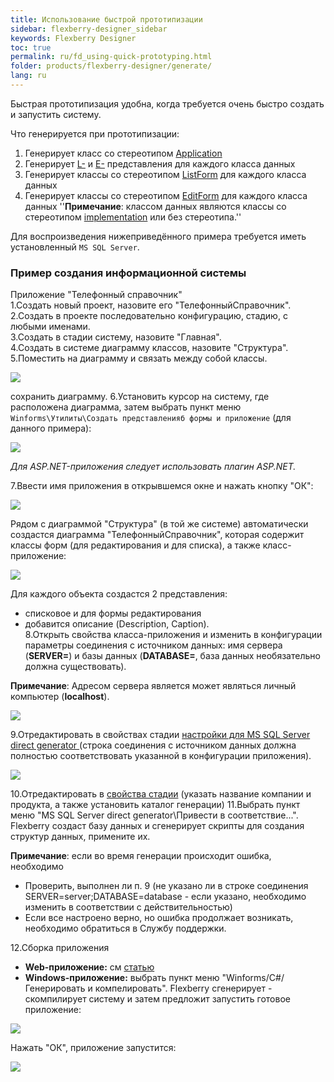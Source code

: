 ```yaml
---
title: Использование быстрой прототипизации
sidebar: flexberry-designer_sidebar
keywords: Flexberry Designer
toc: true
permalink: ru/fd_using-quick-prototyping.html
folder: products/flexberry-designer/generate/
lang: ru
---
```


Быстрая прототипизация удобна, когда требуется очень быстро создать и запустить систему.

Что генерируется при прототипизации:
1. Генерирует класс со стереотипом [Application](fd_application.html)
2. Генерирует [L-](l-view.html) и [E-](fd_e-view.html) представления для каждого класса данных
3. Генерирует классы со стереотипом [ListForm](fd_listform.html) для каждого класса данных
4. Генерирует классы со стереотипом [EditForm](fd_editform.html) для каждого класса данных
''__Примечание__: классом данных являются классы со стереотипом [implementation](fd_data-classes.html) или без стереотипа.''

Для воспроизведения нижеприведённого примера требуется иметь установленный `MS SQL Server`.

### Пример создания информационной системы

Приложение "Телефонный справочник"  
1.Создать новый проект, назовите его "ТелефонныйСправочник".  
2.Создать в проекте последовательно конфигурацию, стадию, с любыми именами.  
3.Создать в стадии систему, назовите "Главная".   
4.Создать в системе диаграмму классов, назовите "Структура".   
5.Поместить на диаграмму и связать между собой классы.

![](/images/pages/products/flexberry-designer/generate/phonebook1.png)

сохранить диаграмму. 
6.Установить курсор на систему, где расположена диаграмма, затем выбрать пункт меню `Winforms\Утилиты\Создать представленияб формы и приложение` (для данного примера):

![](/images/pages/products/flexberry-designer/generate/startprototyping.png)

*Для ASP.NET-приложения следует использовать плагин ASP.NET.*

7.Ввести имя приложения в открывшемся окне и нажать кнопку "ОК":

![](/images/pages/products/flexberry-designer/generate/startprototyping1.png)

Рядом с диаграммой "Структура" (в той же системе) автоматически создастся диаграмма "ТелефонныйСправочник", которая содержит классы форм (для редактирования и для списка), а также класс-приложение:

![](/images/pages/products/flexberry-designer/generate/phonebook2.png)

Для каждого объекта создастся 2 представления:
* списковое и для формы редактирования
* добавится описание (Description, Caption).  
8.Открыть свойства класса-приложения и изменить в конфигурации параметры соединения с источником данных: имя сервера (**SERVER=**) и базы данных (**DATABASE=**, база данных необязательно должна существовать).

__Примечание__: Адресом сервера является может являться личный компьютер (**localhost**). 

![](/images/pages/products/flexberry-designer/generate/configprops.png)

9.Отредактировать в свойствах стадии [настройки для MS SQL Server direct generator ](fd_configure-ms-sql-generator.html) (строка соединения с источником данных должна полностью соответствовать указанной в конфигурации приложения).

![](/images/pages/products/flexberry-designer/generate/configbase.png)

10.Отредактировать в [свойства стадии](fd_configure-ms-sql-generator.html) (указать название компании и продукта, а также установить каталог генерации)
11.Выбрать пункт меню "MS SQL Server direct generator\Привести в соответствие...". Flexberry создаст базу данных и сгенерирует скрипты для создания структур данных, примените их.

__Примечание__: если во время генерации происходит ошибка, необходимо
* Проверить, выполнен ли п. 9 (не указано ли в строке соединения SERVER=server;DATABASE=database - если указано, необходимо изменить в соответствии с действительностью)
* Если все настроено верно, но ошибка продолжает возникать, необходимо обратиться в Службу поддержки.

12.Сборка приложения
*  **Web-приложение:** см [статью](fa_flexberry-asp-net-generator.html)
* **Windows-приложение:** выбрать пункт меню "Winforms/C#/Генерировать и компелировать". Flexberry сгенерирует - скомпилирует систему и затем предложит запустить готовое приложение:

![](/images/pages/products/flexberry-designer/generate/startapp.png)

Нажать "ОК", приложение запустится:

![](/images/pages/products/flexberry-designer/generate/phonebookapp.png)
